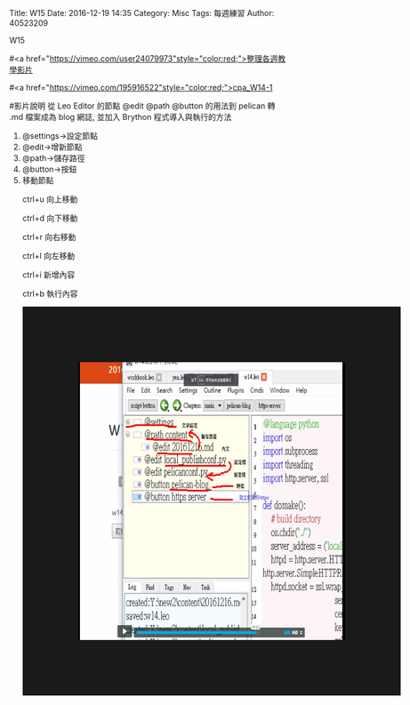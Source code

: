 Title: W15 
Date: 2016-12-19 14:35
Category: Misc
Tags: 每週練習
Author: 40523209

W15
<!-- PELICAN_END_SUMMARY -->

#<a href="https://vimeo.com/user24079973"style="color:red;">整理各週教學影片</a>

#<a href="https://vimeo.com/195916522"style="color:red;">cpa_W14-1</a>

#影片說明
從 Leo Editor 的節點 @edit @path @button 的用法到 pelican 轉 .md 檔案成為 blog 網誌, 並加入 Brython 程式導入與執行的方法

<OL TYPE=1>

<LI>@settings->設定節點

<LI>@edit->增新節點  

<LI>@path->儲存路徑

<LI>@button->按鈕

<LI>移動節點

ctrl+u 向上移動

ctrl+d 向下移動

ctrl+r 向右移動

ctrl+l 向左移動

ctrl+i 新增內容

ctrl+b 執行內容

<a href="https://vimeo.com/195916522"><img src="https://github.com/cow2166/9989/blob/master/%E6%93%B72%E5%8F%96.png?raw=true" alt="W15" title="W15" border="100" width=" 1000px" height="500px"></a>
